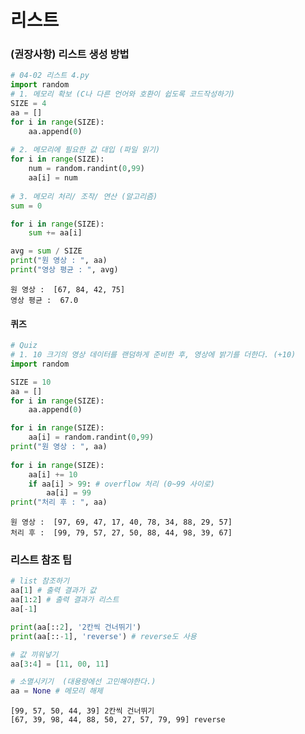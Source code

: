 # 리스트

### (권장사항) 리스트 생성 방법


```python
# 04-02 리스트 4.py
import random
# 1. 메모리 확보 (C나 다른 언어와 호환이 쉽도록 코드작성하기)
SIZE = 4
aa = []
for i in range(SIZE):
    aa.append(0)
    
# 2. 메모리에 필요한 값 대입 (파일 읽기)
for i in range(SIZE):
    num = random.randint(0,99)
    aa[i] = num
    
# 3. 메모리 처리/ 조작/ 연산 (알고리즘)
sum = 0

for i in range(SIZE):
    sum += aa[i]

avg = sum / SIZE
print("원 영상 : ", aa)
print("영상 평균 : ", avg)
```

    원 영상 :  [67, 84, 42, 75]
    영상 평균 :  67.0



#### 퀴즈

```python
# Quiz
# 1. 10 크기의 영상 데이터를 랜덤하게 준비한 후, 영상에 밝기를 더한다. (+10)
import random

SIZE = 10
aa = []
for i in range(SIZE):
    aa.append(0)

for i in range(SIZE):
    aa[i] = random.randint(0,99)
print("원 영상 : ", aa)
    
for i in range(SIZE):
    aa[i] += 10
    if aa[i] > 99: # overflow 처리 (0~99 사이로)
        aa[i] = 99
print("처리 후 : ", aa)

```

    원 영상 :  [97, 69, 47, 17, 40, 78, 34, 88, 29, 57]
    처리 후 :  [99, 79, 57, 27, 50, 88, 44, 98, 39, 67]



### 리스트 참조 팁

```python
# list 참조하기
aa[1] # 출력 결과가 값
aa[1:2] # 출력 결과가 리스트
aa[-1] 

print(aa[::2], '2칸씩 건너뛰기')
print(aa[::-1], 'reverse') # reverse도 사용 

# 값 끼워넣기
aa[3:4] = [11, 00, 11]

# 소멸시키기  (대용량에선 고민해야한다.)
aa = None # 메모리 해제

```

    [99, 57, 50, 44, 39] 2칸씩 건너뛰기
    [67, 39, 98, 44, 88, 50, 27, 57, 79, 99] reverse



```python

```
